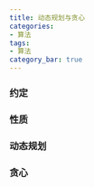 ```yaml
---
title: 动态规划与贪心
categories:
- 算法
tags:
- 算法
category_bar: true
---
```

### 约定
### 性质
### 动态规划
### 贪心

